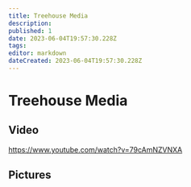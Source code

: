 ```yaml
---
title: Treehouse Media
description: 
published: 1
date: 2023-06-04T19:57:30.228Z
tags: 
editor: markdown
dateCreated: 2023-06-04T19:57:30.228Z
---
```


# Treehouse Media

## Video
https://www.youtube.com/watch?v=79cAmNZVNXA

## Pictures

